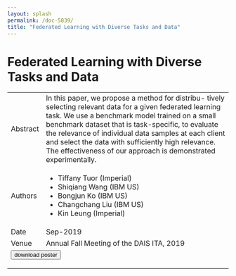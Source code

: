 ```yaml
---
layout: splash
permalink: /doc-5839/
title: "Federated Learning with Diverse Tasks and Data"
---
```


# Federated Learning with Diverse Tasks and Data

<table>
    <tbody>
    <tr>
        <td>Abstract</td>
        <td>In this paper, we propose a method for distribu- tively selecting relevant data for a given federated learning task. We use a benchmark model trained on a small benchmark dataset that is task-specific, to evaluate the relevance of individual data samples at each client and select the data with sufficiently high relevance. The effectiveness of our approach is demonstrated experimentally.</td>
    </tr>
    <tr>
        <td>Authors</td>
        <td>
            <ul>
                <li>Tiffany Tuor (Imperial)</li>
                <li>Shiqiang Wang (IBM US)</li>
                <li>Bongjun Ko (IBM US)</li>
                <li>Changchang Liu (IBM US)</li>
                <li>Kin Leung (Imperial)</li>
            </ul>
        </td>
    </tr>
    <tr>
        <td>Date</td>
        <td>Sep-2019</td>
    </tr>
    <tr>
        <td>Venue</td>
        <td>Annual Fall Meeting of the DAIS ITA, 2019</td>
    </tr>
        <tr>
            <td colspan="2">
                <form method="get" action="https://dais-ita.org/sites/default/files/3949_poster.pdf">
                    <button type="submit">download poster</button>
                </form>
            </td>
        </tr>
    </tbody>
</table>
